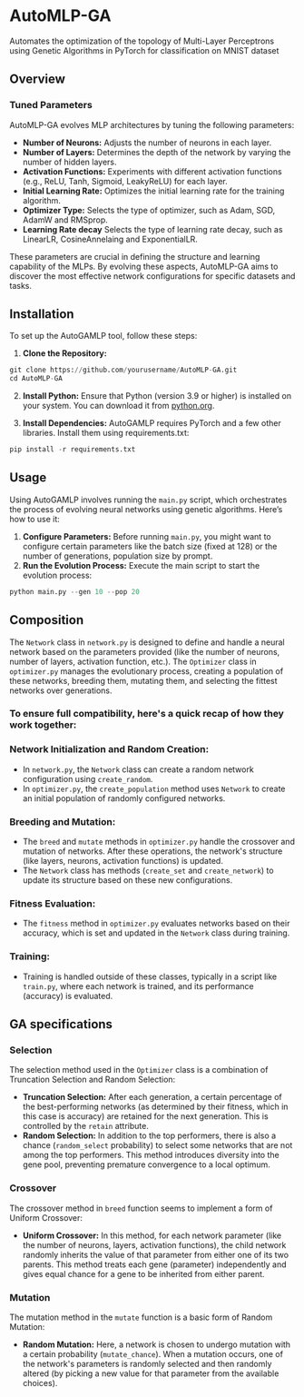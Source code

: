 # AutoMLP-GA
Automates the optimization of the topology of Multi-Layer Perceptrons using Genetic Algorithms in PyTorch for classification on MNIST dataset 

## Overview
### Tuned Parameters
AutoMLP-GA evolves MLP architectures by tuning the following parameters:
- **Number of Neurons:** Adjusts the number of neurons in each layer.
- **Number of Layers:** Determines the depth of the network by varying the number of hidden layers.
- **Activation Functions:** Experiments with different activation functions (e.g., ReLU, Tanh, Sigmoid, LeakyReLU) for each layer.
- **Initial Learning Rate:** Optimizes the initial learning rate for the training algorithm.
- **Optimizer Type:** Selects the type of optimizer, such as Adam, SGD, AdamW and RMSprop.
- **Learning Rate decay** Selects the type of learning rate decay, such as LinearLR, CosineAnnelaing and ExponentialLR.

These parameters are crucial in defining the structure and learning capability of the MLPs. By evolving these aspects, AutoMLP-GA aims to discover the most effective network configurations for specific datasets and tasks.

## Installation

To set up the AutoGAMLP tool, follow these steps:

1. **Clone the Repository:**
```python
git clone https://github.com/yourusername/AutoMLP-GA.git
cd AutoMLP-GA
```
2. **Install Python:**
Ensure that Python (version 3.9 or higher) is installed on your system. You can download it from [python.org](https://www.python.org/downloads/).

3. **Install Dependencies:**
AutoGAMLP requires PyTorch and a few other libraries. Install them using requirements.txt:
```python
pip install -r requirements.txt
```

## Usage

Using AutoGAMLP involves running the `main.py` script, which orchestrates the process of evolving neural networks using genetic algorithms. Here’s how to use it:

1. **Configure Parameters:**
Before running `main.py`, you might want to configure certain parameters like the batch size (fixed at 128) or the number of generations, population size by prompt.
2. **Run the Evolution Process:**
Execute the main script to start the evolution process:
```python
python main.py --gen 10 --pop 20
```
## Composition

The `Network` class in `network.py` is designed to define and handle a neural network based on the parameters provided (like the number of neurons, number of layers, activation function, etc.). The `Optimizer` class in `optimizer.py` manages the evolutionary process, creating a population of these networks, breeding them, mutating them, and selecting the fittest networks over generations.

### To ensure full compatibility, here's a quick recap of how they work together:

### Network Initialization and Random Creation:
- In `network.py`, the `Network` class can create a random network configuration using `create_random`.
- In `optimizer.py`, the `create_population` method uses `Network` to create an initial population of randomly configured networks.

### Breeding and Mutation:
- The `breed` and `mutate` methods in `optimizer.py` handle the crossover and mutation of networks. After these operations, the network's structure (like layers, neurons, activation functions) is updated.
- The `Network` class has methods (`create_set` and `create_network`) to update its structure based on these new configurations.

### Fitness Evaluation:
- The `fitness` method in `optimizer.py` evaluates networks based on their accuracy, which is set and updated in the `Network` class during training.

### Training:
- Training is handled outside of these classes, typically in a script like `train.py`, where each network is trained, and its performance (accuracy) is evaluated.

## GA specifications
### Selection
The selection method used in the `Optimizer` class is a combination of Truncation Selection and Random Selection:
- **Truncation Selection:** After each generation, a certain percentage of the best-performing networks (as determined by their fitness, which in this case is accuracy) are retained for the next generation. This is controlled by the `retain` attribute.
- **Random Selection:** In addition to the top performers, there is also a chance (`random_select` probability) to select some networks that are not among the top performers. This method introduces diversity into the gene pool, preventing premature convergence to a local optimum.

### Crossover
The crossover method in `breed` function seems to implement a form of Uniform Crossover:
- **Uniform Crossover:** In this method, for each network parameter (like the number of neurons, layers, activation functions), the child network randomly inherits the value of that parameter from either one of its two parents. This method treats each gene (parameter) independently and gives equal chance for a gene to be inherited from either parent.

### Mutation
The mutation method in the `mutate` function is a basic form of Random Mutation:
- **Random Mutation:** Here, a network is chosen to undergo mutation with a certain probability (`mutate_chance`). When a mutation occurs, one of the network's parameters is randomly selected and then randomly altered (by picking a new value for that parameter from the available choices).

